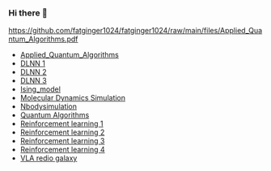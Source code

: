 ### Hi there 👋

<!--
**fatginger1024/fatginger1024** is a ✨ _special_ ✨ repository because its `README.md` (this file) appears on your GitHub profile.

Here are some ideas to get you started:

- 🔭 I’m currently working on ...
- 🌱 I’m currently learning ...
- 👯 I’m looking to collaborate on ...
- 🤔 I’m looking for help with ...
- 💬 Ask me about ...
- 📫 How to reach me: ...
- 😄 Pronouns: ...
- ⚡ Fun fact: ...
-->

https://github.com/fatginger1024/fatginger1024/raw/main/files/Applied_Quantum_Algorithms.pdf

- [Applied_Quantum_Algorithms](https://github.com/fatginger1024/fatginger1024/raw/main/files/Applied_Quantum_Algorithms.pdf)
- [DLNN 1](https://github.com/fatginger1024/fatginger1024/raw/main/files/DLNN_1.pdf)
- [DLNN 2](https://github.com/fatginger1024/fatginger1024/raw/main/files/DLNN_2.pdf)
- [DLNN 3](https://github.com/fatginger1024/fatginger1024/raw/main/files/DLNN_3.pdf)
- [Ising_model](https://github.com/fatginger1024/fatginger1024/raw/main/files/Ising_Model.pdf)
- [Molecular Dynamics Simulation](https://github.com/fatginger1024/fatginger1024/raw/main/files/Molecular_Dynamics_Simulation.pdf)
- [Nbodysimulation](https://github.com/fatginger1024/fatginger1024/raw/main/files/Nbody_simulation.pdf)
- [Quantum Algorithms](https://github.com/fatginger1024/fatginger1024/raw/main/files/Quantum_Algorithms.pdf)
- [Reinforcement learning 1](https://github.com/fatginger1024/fatginger1024/raw/main/files/Reinforcement_Learning_1.pdf)
- [Reinforcement learning 2](https://github.com/fatginger1024/fatginger1024/raw/main/files/Reinforcement_Learning_2.pdf)
- [Reinforcement learning 3](https://github.com/fatginger1024/fatginger1024/raw/main/files/Reinforcement_Learning_3.pdf)
- [Reinforcement learning 4](https://github.com/fatginger1024/fatginger1024/raw/main/files/Reinforcement_Learning_4.pdf)
- [VLA redio galaxy](https://github.com/fatginger1024/fatginger1024/raw/main/files/VLA_radio_galaxy.pdf)
